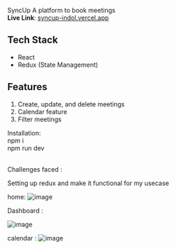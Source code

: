 SyncUp
A platform to book meetings  
**Live Link**: [syncup-indol.vercel.app](https://syncup-indol.vercel.app)

## Tech Stack
- React
- Redux (State Management)

## Features
1. Create, update, and delete meetings
2. Calendar feature
3. Filter meetings

Installation:
<br>
npm i
<br>
npm run dev

<br>
Challenges faced :

Setting up redux and make it functional for my usecase

home: 
![image](https://github.com/user-attachments/assets/2f91d401-b2d6-4cea-94c9-14fe39c5ede9)

Dashboard :

![image](https://github.com/user-attachments/assets/ff321050-df40-4ad6-acf6-970b12435353)

calendar :
![image](https://github.com/user-attachments/assets/b66922d8-022f-4a67-87a7-a2364cc4c548)





